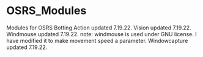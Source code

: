 # OSRS_Modules
Modules for OSRS Botting
Action updated 7.19.22. 
Vision updated 7.19.22. 
Windmouse updated 7.19.22. note: windmouse is used under GNU license. I have modified it to make movement speed a parameter. 
Windowcapture updated 7.19.22. 
